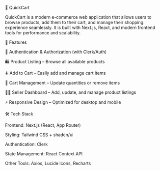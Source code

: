 🛒 QuickCart

QuickCart is a modern e-commerce web application that allows users to browse products, add them to their cart, and manage their shopping experience seamlessly. It is built with Next.js, React, and modern frontend tools for performance and scalability.

🚀 Features

🔐 Authentication & Authorization (with Clerk/Auth)

🛍️ Product Listing – Browse all available products

➕ Add to Cart – Easily add and manage cart items

🛒 Cart Management – Update quantities or remove items

👨‍💻 Seller Dashboard – Add, update, and manage product listings

⚡ Responsive Design – Optimized for desktop and mobile

🛠️ Tech Stack

Frontend: Next.js (React, App Router)

Styling: Tailwind CSS + shadcn/ui

Authentication: Clerk

State Management: React Context API

Other Tools: Axios, Lucide Icons, Recharts
